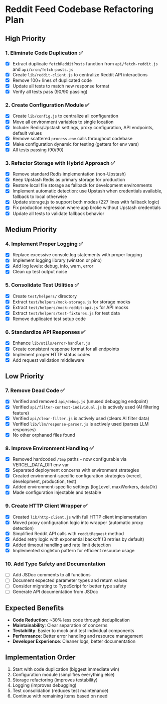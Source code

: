 # Reddit Feed Codebase Refactoring Plan

## High Priority

### 1. Eliminate Code Duplication ✅
- [x] Extract duplicate `fetchRedditPosts` function from `api/fetch-reddit.js` and `api/cron/fetch-posts.js`
- [x] Create `lib/reddit-client.js` to centralize Reddit API interactions
- [x] Remove 100+ lines of duplicated code
- [x] Update all tests to match new response format
- [x] Verify all tests pass (90/90 passing)

### 2. Create Configuration Module ✅
- [x] Create `lib/config.js` to centralize all configuration
- [x] Move all environment variables to single location
- [x] Include: Redis/Upstash settings, proxy configuration, API endpoints, default values
- [x] Remove scattered `process.env` calls throughout codebase
- [x] Make configuration dynamic for testing (getters for env vars)
- [x] All tests passing (90/90)

### 3. Refactor Storage with Hybrid Approach ✅
- [x] Remove standard Redis implementation (non-Upstash)
- [x] Keep Upstash Redis as primary storage for production
- [x] Restore local file storage as fallback for development environments
- [x] Implement automatic detection: use Upstash when credentials available, fallback to local otherwise
- [x] Update storage.js to support both modes (227 lines with fallback logic)
- [x] Fix production regression where app broke without Upstash credentials
- [x] Update all tests to validate fallback behavior

## Medium Priority

### 4. Implement Proper Logging ✅
- [x] Replace excessive console.log statements with proper logging
- [x] Implement logging library (winston or pino)
- [x] Add log levels: debug, info, warn, error
- [x] Clean up test output noise

### 5. Consolidate Test Utilities ✅
- [x] Create `test/helpers/` directory
- [x] Extract `test/helpers/mock-storage.js` for storage mocks
- [x] Extract `test/helpers/mock-reddit-api.js` for API mocks
- [x] Extract `test/helpers/test-fixtures.js` for test data
- [x] Remove duplicated test setup code

### 6. Standardize API Responses ✅
- [x] Enhance `lib/utils/error-handler.js`
- [x] Create consistent response format for all endpoints
- [x] Implement proper HTTP status codes
- [x] Add request validation middleware

## Low Priority

### 7. Remove Dead Code ✅
- [x] Verified and removed `api/debug.js` (unused debugging endpoint)
- [x] Verified `api/filter-context-individual.js` is actively used (AI filtering feature)
- [x] Verified `api/clear-filter.js` is actively used (clears AI filter data)
- [x] Verified `lib/llm/response-parser.js` is actively used (parses LLM responses)
- [x] No other orphaned files found

### 8. Improve Environment Handling ✅
- [x] Removed hardcoded `/tmp` paths - now configurable via VERCEL_DATA_DIR env var
- [x] Separated deployment concerns with environment strategies
- [x] Created environment-specific configuration strategies (vercel, development, production, test)
- [x] Added environment-specific settings (logLevel, maxWorkers, dataDir)
- [x] Made configuration injectable and testable

### 9. Create HTTP Client Wrapper ✅
- [x] Created `lib/http-client.js` with full HTTP client implementation
- [x] Moved proxy configuration logic into wrapper (automatic proxy detection)
- [x] Simplified Reddit API calls with `redditRequest` method
- [x] Added retry logic with exponential backoff (3 retries by default)
- [x] Added timeout handling and rate limit detection
- [x] Implemented singleton pattern for efficient resource usage

### 10. Add Type Safety and Documentation
- [ ] Add JSDoc comments to all functions
- [ ] Document expected parameter types and return values
- [ ] Consider migrating to TypeScript for better type safety
- [ ] Generate API documentation from JSDoc

## Expected Benefits

- **Code Reduction**: ~30% less code through deduplication
- **Maintainability**: Clear separation of concerns
- **Testability**: Easier to mock and test individual components
- **Performance**: Better error handling and resource management
- **Developer Experience**: Cleaner logs, better documentation

## Implementation Order

1. Start with code duplication (biggest immediate win)
2. Configuration module (simplifies everything else)
3. Storage refactoring (improves testability)
4. Logging (improves debugging)
5. Test consolidation (reduces test maintenance)
6. Continue with remaining items based on need